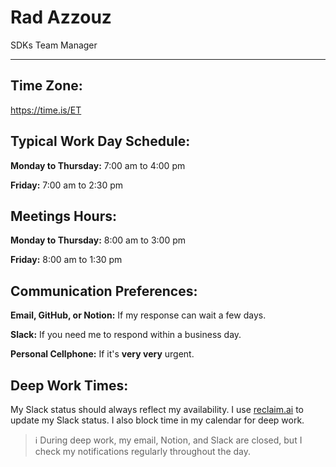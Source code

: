 # Rad Azzouz

SDKs Team Manager

---

## Time Zone: 
https://time.is/ET

## Typical Work Day Schedule:
**Monday to Thursday:** 7:00 am to 4:00 pm

**Friday:** 7:00 am to 2:30 pm

## Meetings Hours:
**Monday to Thursday:** 8:00 am to 3:00 pm

**Friday:** 8:00 am to 1:30 pm

## Communication Preferences:
**Email, GitHub, or Notion:** If my response can wait a few days.

**Slack:** If you need me to respond within a business day.

**Personal Cellphone:** If it's **very very** urgent.


## Deep Work Times:
My Slack status should always reflect my availability. I use [reclaim.ai](reclaim.ai) to update my Slack status. I also block time in my calendar for deep work.

> ℹ️ During deep work, my email, Notion, and Slack are closed, but I check my notifications regularly throughout the day. 

